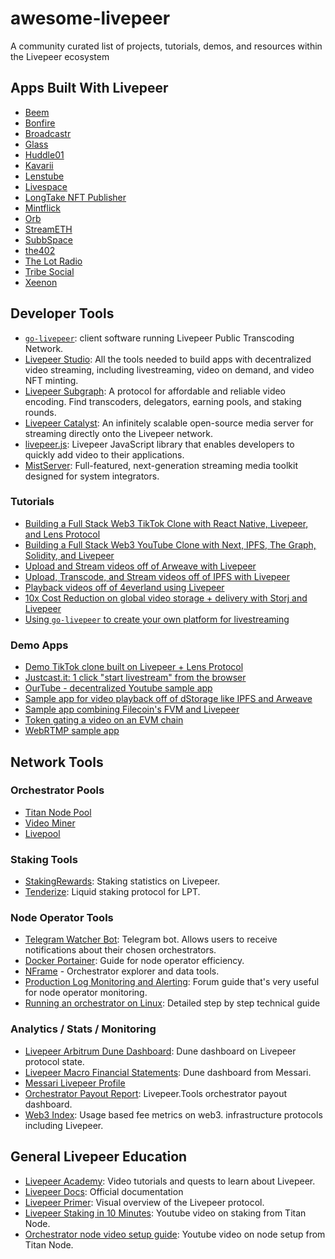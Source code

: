 # awesome-livepeer
A community curated list of projects, tutorials, demos, and resources within the Livepeer ecosystem

## Apps Built With Livepeer

* [Beem](https://www.beem.xyz/)  
* [Bonfire](https://www.trybonfire.xyz/)  
* [Broadcastr](https://broadcastr.xyz/)  
* [Glass](https://glass.xyz)  
* [Huddle01](https://huddle01.com)  
* [Kavarii](https://kavarii.com/)  
* [Lenstube](https://lenstube.xyz/)  
* [Livespace](https://about.live.space/)  
* [LongTake NFT Publisher](https://video-nft-sdk.vercel.app/)
* [Mintflick](https://mintflick.app)
* [Orb](https://orb.ac/)  
* [StreamETH](https://streameth.tv/)  
* [SubbSpace](https://www.subb.space/)  
* [the402](https://app.the402.xyz/)  
* [The Lot Radio](https://www.thelotradio.com/)  
* [Tribe Social](https://tribesocial.io/)  
* [Xeenon](https://xeenon.xyz/)

## Developer Tools

* [`go-livepeer`](https://github.com/livepeer/go-livepeer): client software running Livepeer Public Transcoding Network.
* [Livepeer Studio](https://livepeer.studio): All the tools needed to
build apps with decentralized video streaming, including
livestreaming, video on demand, and video NFT minting.
* [Livepeer Subgraph](https://thegraph.com/hosted-service/subgraph/0xcadams/livepeer-arbitrum-one):
A protocol for affordable and reliable video encoding. Find
transcoders, delegators, earning pools, and staking rounds.  
* [Livepeer Catalyst](https://docs.livepeer.org/guides/developing): An
infinitely scalable open-source media server for streaming directly
onto the Livepeer network.  
* [livepeer.js](http://livepeerjs.org): Livepeer JavaScript library that
enables developers to quickly add video to their applications.  
* [MistServer](https://mistserver.org/): Full-featured, next-generation streaming media toolkit designed for system integrators.

### Tutorials
* [Building a Full Stack Web3 TikTok Clone with React Native, Livepeer, and Lens Protocol](https://blog.suhailkakar.com/building-a-full-stack-web3-tiktok-clone-with-react-native-livepeer-and-lens-protocol)  
* [Building a Full Stack Web3 YouTube Clone with Next, IPFS, The Graph, Solidity, and Livepeer](https://blog.suhailkakar.com/building-a-full-stack-web3-youtube-clone-with-next-ipfs-the-graph-solidity-and-livepeer)  
* [Upload and Stream videos off of Arweave with Livepeer](https://docs.livepeer.org/tutorials/developing/upload-playback-videos-on-arweave)  
* [Upload, Transcode, and Stream videos off of IPFS with Livepeer](https://docs.livepeer.org/tutorials/developing/upload-playback-videos-on-ipfs)  
* [Playback videos off of 4everland using Livepeer](https://docs.livepeer.org/tutorials/developing/upload-playback-videos-on-ipfs-4everland)  
* [10x Cost Reduction on global video storage + delivery with Storj and Livepeer](https://www.youtube.com/watch?v=pFKJG64yhIk)
* [Using `go-livepeer` to create your own platform for livestreaming](https://github.com/videodac/livepeer-broadcaster)

### Demo Apps
* [Demo TikTok clone built on Livepeer + Lens Protocol](https://github.com/livepeer/livepeer-lens-shortvideos)
* [Justcast.it: 1 click "start livestream" from the browser](https://github.com/victorges/justcast.it)  
* [OurTube - decentralized Youtube sample app](https://github.com/suhailkakar/Decentralized-YouTube)  
* [Sample app for video playback off of dStorage like IPFS and Arweave](https://github.com/suhailkakar/livepeer-dStorage-playback)  
* [Sample app combining Filecoin's FVM and Livepeer](https://github.com/suhailkakar/FVM-x-Livepeer-Example-App)  
* [Token gating a video on an EVM chain](https://github.com/suhailkakar/Livepeer-EVM-Tokengating)
* [WebRTMP sample app](https://github.com/livepeer/webrtmp-sdk)

## Network Tools

### Orchestrator Pools

* [Titan Node Pool](https://titan-node.com/)  
* [Video Miner](https://video-miner.com/)  
* [Livepool](http://livepool.io)  

### Staking Tools
* [StakingRewards](https://www.stakingrewards.com/earn/livepeer/):
Staking statistics on Livepeer.   
* [Tenderize](https://www.tenderize.me/): Liquid staking protocol for LPT.

### Node Operator Tools
* [Telegram Watcher Bot](https://forum.livepeer.org/t/telegram-bot-orchestrator-watcher/1077):
Telegram bot. Allows users to receive notifications about their chosen
orchestrators.
* [Docker Portainer](https://github.com/AuthorityNull/Livepeer-Docker-Portainer):
Guide for node operator efficiency.
* [NFrame](https://nframe.nl/livepeer) - Orchestrator explorer and data tools.
* [Production Log Monitoring and Alerting](https://forum.livepeer.org/t/guide-production-log-monitoring-and-alerting/2004):
  Forum guide that's very useful for node operator monitoring.
* [Running an orchestrator on Linux](https://hedgedoc.ddvtech.com/wpwHEXMFTueUM7jqhikTvw?view):
Detailed step by step technical guide

### Analytics / Stats / Monitoring

* [Livepeer Arbitrum Dune Dashboard](https://dune.com/stronk/livepeer-arbitrum):
  Dune dashboard on Livepeer protocol state.  
* [Livepeer Macro Financial Statements](https://dune.com/messari/Messari:-Livepeer-Macro-Financial-Statements):
Dune dashboard from Messari.   
* [Messari Livepeer Profile](https://messari.io/asset/livepeer)
* [Orchestrator Payout Report](https://www.livepeer.tools/payout/report): Livepeer.Tools orchestrator payout dashboard.
* [Web3 Index](http://web3index.org): Usage based fee metrics on web3.
infrastructure protocols including Livepeer.

## General Livepeer Education
* [Livepeer Academy](https://livepeer.academy/): Video tutorials and
quests to learn about Livepeer.
* [Livepeer Docs](https://docs.livepeer.org): Official documentation
* [Livepeer Primer](https://livepeer.org/primer): Visual overview of the
Livepeer protocol.  
* [Livepeer Staking in 10 Minutes](https://www.youtube.com/watch?v=6nZrZHz12-g):
Youtube video on staking from Titan Node.  
* [Orchestrator node video setup guide](https://www.youtube.com/watch?v=-gfSkX5xL-U):
Youtube video on node setup from Titan Node.



